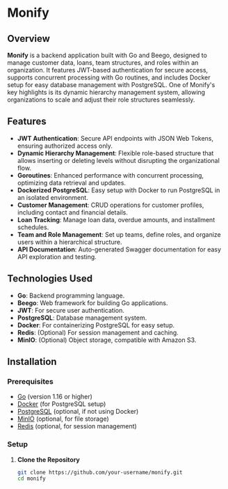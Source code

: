 # Monify

## Overview
**Monify** is a backend application built with Go and Beego, designed to manage customer data, loans, team structures, and roles within an organization. It features JWT-based authentication for secure access, supports concurrent processing with Go routines, and includes Docker setup for easy database management with PostgreSQL. One of Monify's key highlights is its dynamic hierarchy management system, allowing organizations to scale and adjust their role structures seamlessly.

## Features
- **JWT Authentication**: Secure API endpoints with JSON Web Tokens, ensuring authorized access only.
- **Dynamic Hierarchy Management**: Flexible role-based structure that allows inserting or deleting levels without disrupting the organizational flow.
- **Goroutines**: Enhanced performance with concurrent processing, optimizing data retrieval and updates.
- **Dockerized PostgreSQL**: Easy setup with Docker to run PostgreSQL in an isolated environment.
- **Customer Management**: CRUD operations for customer profiles, including contact and financial details.
- **Loan Tracking**: Manage loan data, overdue amounts, and installment schedules.
- **Team and Role Management**: Set up teams, define roles, and organize users within a hierarchical structure.
- **API Documentation**: Auto-generated Swagger documentation for easy API exploration and testing.

## Technologies Used
- **Go**: Backend programming language.
- **Beego**: Web framework for building Go applications.
- **JWT**: For secure user authentication.
- **PostgreSQL**: Database management system.
- **Docker**: For containerizing PostgreSQL for easy setup.
- **Redis**: (Optional) For session management and caching.
- **MinIO**: (Optional) Object storage, compatible with Amazon S3.

## Installation

### Prerequisites
- [Go](https://golang.org/dl/) (version 1.16 or higher)
- [Docker](https://docs.docker.com/get-docker/) (for PostgreSQL setup)
- [PostgreSQL](https://www.postgresql.org/download/) (optional, if not using Docker)
- [MinIO](https://min.io/download) (optional, for file storage)
- [Redis](https://redis.io/download) (optional, for session management)

### Setup

1. **Clone the Repository**
   ```bash
   git clone https://github.com/your-username/monify.git
   cd monify
